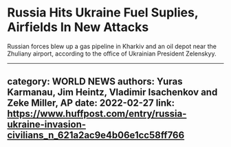 # Russia Hits Ukraine Fuel Suplies, Airfields In New Attacks

Russian forces blew up a gas pipeline in Kharkiv and an oil depot near the Zhuliany airport, according to the office of Ukrainian President Zelenskyy.

---
category: WORLD NEWS
authors: Yuras Karmanau, Jim Heintz, Vladimir Isachenkov and Zeke Miller, AP
date: 2022-02-27
link: https://www.huffpost.com/entry/russia-ukraine-invasion-civilians_n_621a2ac9e4b06e1cc58ff766
---
